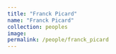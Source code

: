 ```yaml
---
title: "Franck Picard"
name: "Franck Picard"
collection: peoples
image: 
permalink: /people/franck_picard
---
```



